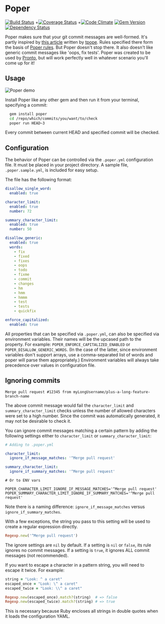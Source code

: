 # Poper

[![Build Status](https://travis-ci.org/mmozuras/poper.png)](https://travis-ci.org/mmozuras/poper)
+[![Coverage Status](https://img.shields.io/codeclimate/coverage/github/mmozuras/poper.svg)](https://codeclimate.com/github/mmozuras/poper)
+[![Code Climate](https://codeclimate.com/github/mmozuras/poper.svg)](https://codeclimate.com/github/mmozuras/poper)
[![Gem Version](https://badge.fury.io/rb/poper.png)](http://badge.fury.io/rb/poper)
[![Dependency Status](https://gemnasium.com/mmozuras/poper.png)](https://gemnasium.com/mmozuras/poper)

Poper makes sure that your git commit messages are well-formed. It's partly
inspired by [this article][] written by [tpope][]. Rules specified there form
the basis of [Poper rules][]. But Poper doesn't stop there. It also doesn't
like generic commit messages like 'oops, fix tests'. Poper was created to be
used by [Pronto][], but will work perfectly well in whatever scenario you'll
come up for it!

## Usage

![Poper demo](poper.gif "")

Install Poper like any other gem and then run it from your terminal, specifying
a commit:

```bash
  gem install poper
  cd /repo/which/commits/you/want/to/check
  poper run HEAD~3
```

Every commit between current HEAD and specified commit will be checked.

[this article]: http://tbaggery.com/2008/04/19/a-note-about-git-commit-messages.html
[tpope]: https://twitter.com/tpope
[Poper rules]: https://github.com/mmozuras/poper/tree/master/lib/poper/rule
[Pronto]: https://github.com/mmozuras/pronto

## Configuration

The behavior of Poper can be controlled via the `.poper.yml` configuration
file. It must be placed in your project directory. A sample file, `.poper.sample.yml`, is included
for easy setup.

The file has the following format:

```yaml
disallow_single_word:
  enabled: true

character_limit:
  enabled: true
  number: 72

summary_character_limit:
  enabled: true
  number: 50

disallow_generic:
  enabled: true
  words:
    - fix
    - fixed
    - fixes
    - oops
    - todo
    - fixme
    - commit
    - changes
    - hm
    - hmm
    - hmmm
    - test
    - tests
    - quickfix

enforce_capitalized:
  enabled: true
```

All properties that can be specified via `.poper.yml`, can also be specified via environment
variables. Their names will be the upcased path to the property. For example:
`POPER_ENFORCE_CAPITALIZED_ENABLED` or `POPER_DISALLOW_GENERIC_WORDS`. (In the case of the latter,
since environment variables don't support arrays, use a comma-separated list of words and poper will
parse them appropriately.) Environment variables will always take precedence over values in
configuration file.

## Ignoring commits

```
Merge pull request #12345 from myLongUsername/plus-a-long-feature-branch-name
```
The above commit message would fail the `character_limit` and `summary_character_limit` checks
unless the number of allowed characters were set to a high number. Since the commit was
automatically generated, it may not be desirable to check it.

You can ignore commit messages matching a certain pattern by adding the following settings either to
`character_limit` or `summary_character_limit`:

```yaml
# Adding to .poper.yml

character_limit:
  ignore_if_message_matches: '^Merge pull request'

summary_character_limit:
  ignore_if_summary_matches: '^Merge pull request'
```

```
# Or to ENV vars

POPER_CHARACTER_LIMIT_IGNORE_IF_MESSAGE_MATCHES='^Merge pull request'
POPER_SUMMARY_CHARACTER_LIMIT_IGNORE_IF_SUMMARY_MATCHES='^Merge pull request'
```

Note there is a naming difference: `ignore_if_message_matches` versus `ignore_if_summary_matches`.

With a few exceptions, the string you pass to this setting will be used to create a regular
expression directly.
```ruby
Regexp.new('^Merge pull request')
```

The ignore settings are `nil` by default. If a setting is `nil` or `false`, its rule ignores no
commit messages. If a setting is `true`, it ignores ALL commit messages (not recommended).

If you want to escape a character in a pattern string, you will need to escape it twice.
For example:
```ruby
string = "Look: ^ a caret"
escaped_once = "Look: \^ a caret"
escaped_twice = "Look: \\^ a caret"

Regexp.new(escaped_once).match?(string)  # => false
Regexp.new(escaped_twice).match?(string) # => true
```
This is necessary because Ruby encloses all strings in double quotes when it loads the configuration
YAML.